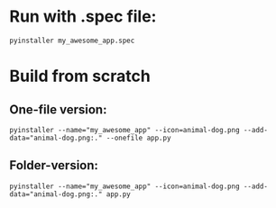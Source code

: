 # Run with .spec file:

```console
pyinstaller my_awesome_app.spec 
```
# Build from scratch

## One-file version:

```console
pyinstaller --name="my_awesome_app" --icon=animal-dog.png --add-data="animal-dog.png:." --onefile app.py
```

## Folder-version:
```console
pyinstaller --name="my_awesome_app" --icon=animal-dog.png --add-data="animal-dog.png:." app.py
```